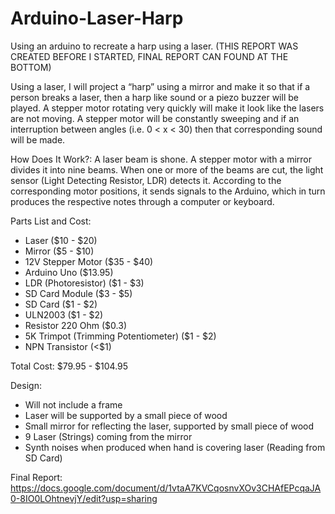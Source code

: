 # Arduino-Laser-Harp
Using an arduino to recreate a harp using a laser. (THIS REPORT WAS CREATED BEFORE I STARTED, FINAL REPORT CAN FOUND AT THE BOTTOM)

Using a laser, I will project a “harp” using a mirror and make it so that if a person breaks a laser, then a harp like sound or a piezo buzzer will be played. A stepper motor rotating very quickly will make it look like the lasers are not moving. A stepper motor will be constantly sweeping and if an interruption between angles (i.e. 0 < x < 30) then that corresponding sound will be made.


How Does It Work?:
A laser beam is shone. A stepper motor with a mirror divides it into nine beams. When one or more of the beams are cut, the light sensor (Light Detecting Resistor, LDR) detects it. According to the corresponding motor positions, it sends signals to the Arduino, which in turn produces the respective notes through a computer or keyboard.


Parts List and Cost:
- Laser	($10 - $20)
- Mirror	($5 - $10)
- 12V Stepper Motor	($35 - $40)
- Arduino Uno ($13.95)
- LDR (Photoresistor)	($1 - $3)
- SD Card Module ($3 - $5)
- SD Card ($1 - $2)
- ULN2003 ($1 - $2)
- Resistor 220 Ohm ($0.3)
- 5K Trimpot (Trimming Potentiometer) ($1 - $2)
- NPN Transistor (<$1)

Total Cost:
$79.95 - $104.95


Design:
- Will not include a frame
- Laser will be supported by a small piece of wood
- Small mirror for reflecting the laser, supported by small piece of wood
- 9 Laser (Strings) coming from the mirror
- Synth noises when produced when hand is covering laser (Reading from SD Card)


Final Report:
https://docs.google.com/document/d/1vtaA7KVCqosnvXOv3CHAfEPcqaJA0-8IO0LOhtnevjY/edit?usp=sharing
